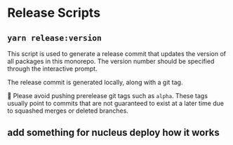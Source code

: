 # Release Scripts

## `yarn release:version`

This script is used to generate a release commit that updates the version of all packages in this
monorepo. The version number should be specified through the interactive prompt.

The release commit is generated locally, along with a git tag.

:rotating_light: Please avoid pushing prerelease git tags such as `alpha`. These tags usually
point to commits that are not guaranteed to exist at a later time due to squashed merges or
deleted branches.

## add something for nucleus deploy how it works
